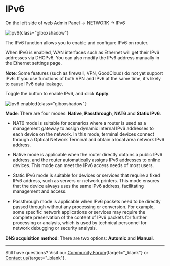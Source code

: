 # IPv6

On the left side of web Admin Panel -> NETWORK -> IPv6

![ipv6](https://static.gl-inet.com/docs/router/en/4/tutorials/ipv6/ipv6.jpg){class="glboxshadow"}

The IPv6 function allows you to enable and configure IPv6 on router.

When IPv6 is enabled, WAN interfaces such as Ethernet will get their IPv6 addresses via DHCPv6. You can also modify the IPv6 address manually in the Ethernet settings page.

**Note**: Some features (such as firewall, VPN, GoodCloud) do not yet support IPv6. If you use functions of both VPN and IPv6 at the same time, it's likely to cause IPv6 data leakage.

Toggle the button to enable IPv6, and click **Apply**.

![ipv6 enabled](https://static.gl-inet.com/docs/router/en/4/tutorials/ipv6/ipv6_enabled.jpg){class="glboxshadow"}

**Mode**: There are four modes: **Native**, **Passthrough**, **NAT6** and **Static IPv6**.

- NAT6 mode is suitable for scenarios where a router is used as a management gateway to assign dynamic internal IPv6 addresses to each device on the network. In this mode, terminal devices connect through a Optical Network Terminal and obtain a local area network IPv6 address.

- Native mode is applicable when the router directly obtains a public IPv6 address, and the router automatically assigns IPv6 addresses to online devices. This mode can meet the IPv6 access needs of most users.

- Static IPv6 mode is suitable for devices or services that require a fixed IPv6 address, such as servers or network printers. This mode ensures that the device always uses the same IPv6 address, facilitating management and access.

- Passthrough mode is applicable when IPv6 packets need to be directly passed through without any processing or conversion. For example, some specific network applications or services may require the complete preservation of the content of IPv6 packets for further processing or analysis, which is used by technical personnel for network debugging or security analysis.

**DNS acquisition method**: There are two options: **Automic** and **Manual**.

---

Still have questions? Visit our [Community Forum](https://forum.gl-inet.com){target="_blank"} or [Contact us](https://www.gl-inet.com/contacts/){target="_blank"}.
